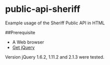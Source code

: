 # public-api-sheriff
Example usage of the Sheriff Public API in HTML

##Prerequisite
  - A Web browser
  - [Get jQuery](http://jquery.com/)

Version jQuery 1.6.2, 1.11.2 and 2.1.3 were tested. 
